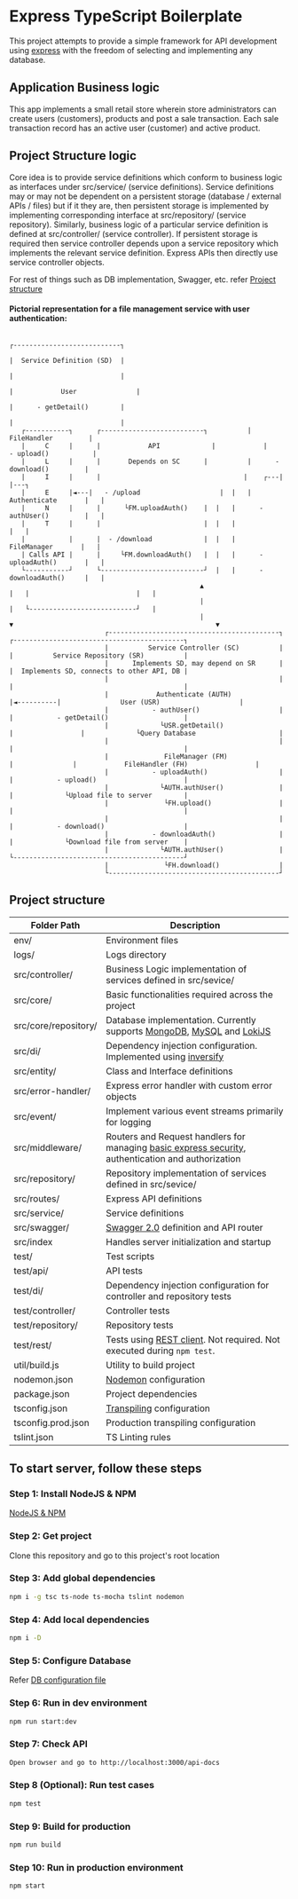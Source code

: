 # Express TypeScript Boilerplate

This project attempts to provide a simple framework for API development using [express](https://github.com/expressjs/express) with the freedom of selecting and implementing any database.

## Application Business logic

This app implements a small retail store wherein store administrators can create users (customers), products and post a sale transaction. Each sale transaction record has an active user (customer) and active product.

## Project Structure logic

Core idea is to provide service definitions which conform to business logic as interfaces under src/service/ (service definitions). Service definitions may or may not be dependent on a persistent storage (database / external APIs / files) but if it they are, then persistent storage is implemented by implementing corresponding interface at src/repository/ (service repository). Similarly, business logic of a particular service definition is defined at src/controller/ (service controller). If persistent storage is required then service controller depends upon a service repository which implements the relevant service definition. Express APIs then directly use service controller objects.

For rest of things such as DB implementation, Swagger, etc. refer [Project structure](https://github.com/akash-kansara/express-typescript-boilerplate#project-structure)

#### Pictorial representation for a file management service with user authentication:
```
															                        ┌---------------------------┐
															                        |  Service Definition (SD)  |
															                        |                           |
															                        |            User 			    |
															                        |      - getDetail()        |
															                        |                           |
   ┌-----------┐	  ┌--------------------------┐			|         FileHandler 		  |
   |     C	   |	  |            API		       |			|      - upload()           |
   |     L	   |	  |       Depends on SC	     |			|      - download()         |
   |     I	   |	  |						               |	┌---|                           |---┐
   |     E	   |◄---|   - /upload			         |	|  	|        Authenticate       |   |
   |     N	   |	  |      └FM.uploadAuth()    |	|  	|      - authUser()         |   |
   |     T	   |	  |                          |	|  	|                           |   |
   |      	   |	  |  - /download             |	|  	|         FileManager       |   |
   | Calls API |	  |     └FM.downloadAuth()   |	|  	|      - uploadAuth()       |   |
   └-----------┘	  └--------------------------┘	|  	|      - downloadAuth()     |   |
							                	▲					        |  	|                           |   |
								                |					        |  	└---------------------------┘   |
								                |					        ▼  									                ▼
						┌-------------------------------------------┐			      ┌-------------------------------------------┐
						|          Service Controller (SC)          |			      |          Service Repository (SR)          |
						|      Implements SD, may depend on SR      |			      |  Implements SD, connects to other API, DB |
						|                                           |			      |                                           |
						|            Authenticate (AUTH)     		    |◄----------|               User (USR)     		          |
						|           - authUser()                    |			      |           - getDetail()                   |
						|             └USR.getDetail() 		 	        |			      |             └Query Database 		 	        |
						|                                           |			      |                                           |
						|              FileManager (FM)		          |			      |            FileHandler (FH)		            |
						|           - uploadAuth()                  |			      |           - upload()                      |
						|             └AUTH.authUser()              |			      |             └Upload file to server        |
						|              └FH.upload()                 |			      |                                           |
						|                                           |			      |           - download()                    |
						|           - downloadAuth()                |			      |             └Download file from server    |
						|             └AUTH.authUser()              |			      └-------------------------------------------┘
						|              └FH.download()               |
						└-------------------------------------------┘
```

## Project structure
| Folder Path | Description |
| ------------- | ------------- |
| env/ | Environment files |
| logs/ | Logs directory |
| src/controller/ | Business Logic implementation of services defined in src/sevice/ |
| src/core/ | Basic functionalities required across the project |
| src/core/repository/ | Database implementation. Currently supports [MongoDB](https://www.mongodb.com/), [MySQL](https://www.mysql.com/) and [LokiJS](https://github.com/techfort/LokiJS) |
| src/di/ | Dependency injection configuration. Implemented using [inversify](https://www.npmjs.com/package/inversify) |
| src/entity/ | Class and Interface definitions |
| src/error-handler/ | Express error handler with custom error objects |
| src/event/ | Implement various event streams primarily for logging |
| src/middleware/ | Routers and Request handlers for managing [basic express security](https://expressjs.com/en/advanced/best-practice-security.html), authentication and authorization |
| src/repository/ | Repository implementation of services defined in src/sevice/ |
| src/routes/ | Express API definitions |
| src/service/ | Service definitions |
| src/swagger/ | [Swagger 2.0](https://swagger.io/docs/specification/2-0/basic-structure/) definition and API router |
| src/index | Handles server initialization and startup |
| test/ | Test scripts |
| test/api/ | API tests |
| test/di/ | Dependency injection configuration for controller and repository tests |
| test/controller/ | Controller tests |
| test/repository/ | Repository tests |
| test/rest/ | Tests using [REST client](https://marketplace.visualstudio.com/items?itemName=humao.rest-client). Not required. Not executed during `npm test`. |
| util/build.js | Utility to build project |
| nodemon.json | [Nodemon](https://github.com/remy/nodemon) configuration |
| package.json | Project dependencies |
| tsconfig.json | [Transpiling](https://www.typescriptlang.org/docs/handbook/tsconfig-json.html) configuration |
| tsconfig.prod.json | Production transpiling configuration |
| tslint.json | TS Linting rules |


## To start server, follow these steps

### Step 1: Install NodeJS & NPM

[NodeJS & NPM](https://nodejs.org/en/download/)

### Step 2: Get project
Clone this repository and go to this project's root location

### Step 3: Add global dependencies

```bash
npm i -g tsc ts-node ts-mocha tslint nodemon
```

### Step 4: Add local dependencies

```bash
npm i -D
```

### Step 5: Configure Database

Refer [DB configuration file](DB.md)

### Step 6: Run in dev environment

```bash
npm run start:dev
```

### Step 7: Check API

```bash
Open browser and go to http://localhost:3000/api-docs
```

### Step 8 (Optional): Run test cases

```bash
npm test
```

### Step 9: Build for production

```bash
npm run build
```

### Step 10: Run in production environment

```bash
npm start
```
